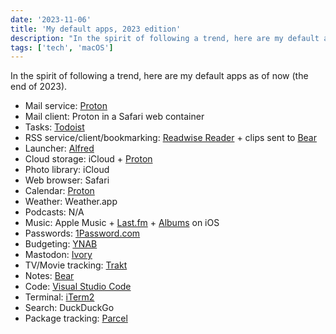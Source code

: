 ```yaml
---
date: '2023-11-06'
title: 'My default apps, 2023 edition'
description: "In the spirit of following a trend, here are my default apps as of now (the end of 2023)."
tags: ['tech', 'macOS']
---
```


In the spirit of following a trend, here are my default apps as of now (the end of 2023).<!-- excerpt -->

- Mail service: <a class="plausible-event-name=Proton+referral" href="https://pr.tn/ref/X775YX40Z50G">Proton</a>
- Mail client: Proton in a Safari web container
- Tasks: [Todoist](https://todoist.com)
- RSS service/client/bookmarking: [Readwise Reader](https://readwise.io/read) + clips sent to [Bear](https://bear.app)
- Launcher: [Alfred](https://alfredapp.com)
- Cloud storage: iCloud + <a class="plausible-event-name=Proton+referral" href="https://pr.tn/ref/X775YX40Z50G">Proton</a>
- Photo library: iCloud
- Web browser: Safari
- Calendar: <a class="plausible-event-name=Proton+referral" href="https://pr.tn/ref/X775YX40Z50G">Proton</a>
- Weather: Weather.app
- Podcasts: N/A
- Music: Apple Music + [Last.fm](https://last.fm) + [Albums](https://www.albumstheapp.com) on iOS
- Passwords: [1Password.com](https://1password.com)
- Budgeting: [YNAB](https://ynab.com)
- Mastodon: [Ivory](https://tapbots.com/ivory)
- TV/Movie tracking: [Trakt](https://trakt.tv)
- Notes: [Bear](https://bear.app)
- Code: [Visual Studio Code](https://code.visualstudio.com)
- Terminal: [iTerm2](https://iterm2.com)
- Search: DuckDuckGo
- Package tracking: [Parcel](https://parcelapp.net)